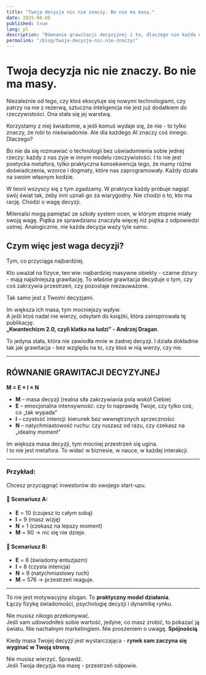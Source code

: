 ```yaml
---
title: "Twoja decyzja nic nie znaczy. Bo nie ma masy."
date: 2025-08-08
published: true
lang: pl
description: "Równanie grawitacji decyzyjnej i to, dlaczego nie każda decyzja cokolwiek znaczy."
permalink: "/blog/twoja-decyzja-nic-nie-znaczy/"
---
```


# Twoja decyzja nic nie znaczy. Bo nie ma masy.

Niezależnie od tego, czy ktoś ekscytuje się nowymi technologiami, czy patrzy na nie z rezerwą, sztuczna inteligencja nie jest już dodatkiem do rzeczywistości. Ona stała się jej warstwą.

Korzystamy z niej świadomie, a jeśli komuś wydaje się, że nie - to tylko znaczy, że robi to nieświadomie. Ale dla każdego AI znaczy coś innego. Dlaczego?

Bo nie da się rozmawiać o technologii bez uświadomienia sobie jednej rzeczy: każdy z nas żyje w innym modelu rzeczywistości. I to nie jest poetycka metafora, tylko praktyczna konsekwencja tego, że mamy różne doświadczenia, wzorce i dogmaty, które nas zaprogramowały. Każdy działa na swoim własnym kodzie.

W teorii wszyscy się z tym zgadzamy. W praktyce każdy próbuje nagiąć swój świat tak, żeby inni uznali go za wiarygodny. Nie chodzi o to, kto ma rację. Chodzi o wagę decyzji.

Milenialsi mogą pamiętać ze szkoły system ocen, w którym stopnie miały swoją wagę. Piątka ze sprawdzianu znaczyła więcej niż piątka z odpowiedzi ustnej. Analogicznie, nie każda decyzja waży tyle samo.

## Czym więc jest waga decyzji?

Tym, co przyciąga najbardziej.

Kto uważał na fizyce, ten wie: najbardziej masywne obiekty - czarne dziury - mają najsilniejszą grawitację. To właśnie grawitacja decyduje o tym, czy coś zakrzywia przestrzeń, czy pozostaje niezauważone.

Tak samo jest z Twoimi decyzjami.

Im większa ich masa, tym mocniejszy wpływ.  
A jeśli ktoś nadal nie wierzy, odsyłam do książki, która zainspirowała tę publikację:  
**„Kwantechizm 2.0, czyli klatka na ludzi” - Andrzej Dragan**.

To jedyna stała, która nie zawiodła mnie w żadnej decyzji. I działa dokładnie tak jak grawitacja - bez względu na to, czy ktoś w nią wierzy, czy nie.

---

## RÓWNANIE GRAWITACJI DECYZYJNEJ

**M = E × I × N**

- **M** – masa decyzji (realna siła zakrzywiania pola wokół Ciebie)  
- **E** – emocjonalna intensywność: czy to naprawdę Twoje, czy tylko coś, co „tak wypada”  
- **I** – czystość intencji: kierunek bez wewnętrznych sprzeczności  
- **N** – natychmiastowość ruchu: czy ruszasz od razu, czy czekasz na „idealny moment”

Im większa masa decyzji, tym mocniej przestrzeń się ugina.  
I to nie jest metafora. To widać w biznesie, w nauce, w każdej interakcji.

---

### Przykład:

Chcesz przyciągnąć inwestorów do swojego start-upu.

#### 🔹 Scenariusz A:
- **E** = 10 (czujesz to całym sobą)  
- **I** = 9 (masz wizję)  
- **N** = 1 (czekasz na lepszy moment)  
- **M** = 90 → nic się nie dzieje.

#### 🔹 Scenariusz B:
- **E** = 8 (świadomy entuzjazm)  
- **I** = 8 (czysta intencja)  
- **N** = 9 (natychmiastowy ruch)  
- **M** = 576 → przestrzeń reaguje.

---

To nie jest motywacyjny slogan. To **praktyczny model działania**.  
Łączy fizykę świadomości, psychologię decyzji i dynamikę rynku.

Nie musisz nikogo przekonywać.  
Jeśli sam udowodniłeś sobie wartość, jedyne, co masz zrobić, to pokazać ją światu. Nie nachalnym marketingiem. Nie proszeniem o uwagę. **Spójnością**.

Kiedy masa Twojej decyzji jest wystarczająca - **rynek sam zaczyna się wyginać w Twoją stronę**.

Nie musisz wierzyć. Sprawdź.  
Jeśli Twoja decyzja ma masę - przestrzeń odpowie.
